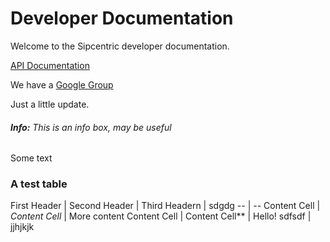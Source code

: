 # Developer Documentation

Welcome to the Sipcentric developer documentation.

[API Documentation](api/v1)

We have a [Google Group](https://groups.google.com/a/sipcentric.com/forum/#!forum/developers)

Just a little update.

###### **Info:** This is an info box, *may* be useful

Some text

### A test table

First Header  | Second Header | Third Headern | sdgdg
-- | --
Content Cell  | *Content Cell* | More content
Content Cell  | Content Cell** | Hello!
sdfsdf | jjhjkjk
